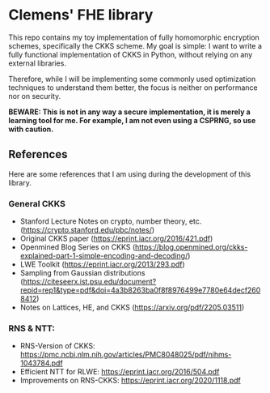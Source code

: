 # Clemens' FHE library

This repo contains my toy implementation of fully homomorphic encryption schemes, specifically the CKKS scheme.
My goal is simple: I want to write a fully functional implementation of CKKS in Python, without relying on any external libraries.

Therefore, while I will be implementing some commonly used optimization techniques to understand them better, the focus is neither on performance nor on security.

**BEWARE: This is not in any way a secure implementation, it is merely a learning tool for me. For example, I am not even using a CSPRNG, so use with caution.**


## References

Here are some references that I am using during the development of this library.

### General CKKS

- Stanford Lecture Notes on crypto, number theory, etc. (https://crypto.stanford.edu/pbc/notes/)
- Original CKKS paper (https://eprint.iacr.org/2016/421.pdf)
- Openmined Blog Series on CKKS (https://blog.openmined.org/ckks-explained-part-1-simple-encoding-and-decoding/)
- LWE Toolkit (https://eprint.iacr.org/2013/293.pdf)
- Sampling from Gaussian distributions (https://citeseerx.ist.psu.edu/document?repid=rep1&type=pdf&doi=4a3b8263ba0f8f8976499e7780e64decf2608412)
- Notes on Lattices, HE, and CKKS (https://arxiv.org/pdf/2205.03511)

### RNS & NTT:
- RNS-Version of CKKS: https://pmc.ncbi.nlm.nih.gov/articles/PMC8048025/pdf/nihms-1043784.pdf
- Efficient NTT for RLWE: https://eprint.iacr.org/2016/504.pdf
- Improvements on RNS-CKKS: https://eprint.iacr.org/2020/1118.pdf
